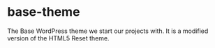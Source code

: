 base-theme
==========

The Base WordPress theme we start our projects with. It is a modified version of the HTML5 Reset theme.
